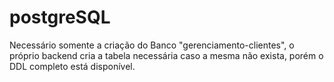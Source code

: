 # postgreSQL

 Necessário somente a criação do Banco "gerenciamento-clientes", o próprio backend cria a tabela necessária caso a mesma não exista, porém o DDL completo está disponível.
